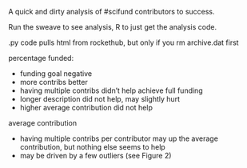 A quick and dirty analysis of #scifund contributors to success.

Run the sweave to see analysis, R to just get the analysis code. 

.py code pulls html from rockethub, but only if you rm archive.dat first

percentage funded: 

* funding goal negative 
* more contribs better 
* having multiple contribs didn’t help achieve full funding 
* longer description did not help, may slightly hurt 
* higher average contribution did not help

average contribution 

* having multiple contribs per contributor may up the average
contribution, but nothing else seems to help 
* may be driven by a few outliers (see Figure 2)

